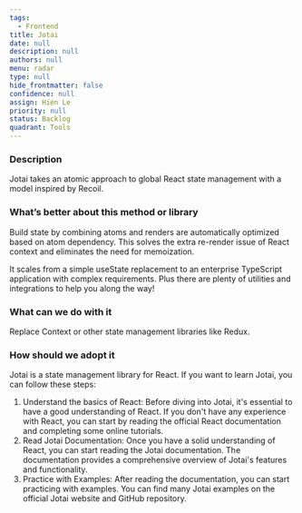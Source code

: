 ```yaml
---
tags: 
  - Frontend
title: Jotai
date: null
description: null
authors: null
menu: radar
type: null
hide_frontmatter: false
confidence: null
assign: Hien Le
priority: null
status: Backlog
quadrant: Tools
---
```


<!-- table_of_contents df7ca1cc-8ce8-47ec-afc5-911e821a5f75 -->

### Description
Jotai takes an atomic approach to global React state management with a model inspired by Recoil.

### What’s better about this method or library
Build state by combining atoms and renders are automatically optimized based on atom dependency. This solves the extra re-render issue of React context and eliminates the need for memoization.

It scales from a simple useState replacement to an enterprise TypeScript application with complex requirements. Plus there are plenty of utilities and integrations to help you along the way!

### What can we do with it
Replace Context or other state management libraries like Redux.

### How should we adopt it
Jotai is a state management library for React. If you want to learn Jotai, you can follow these steps:

1. Understand the basics of React: Before diving into Jotai, it's essential to have a good understanding of React. If you don't have any experience with React, you can start by reading the official React documentation and completing some online tutorials.
1. Read Jotai Documentation: Once you have a solid understanding of React, you can start reading the Jotai documentation. The documentation provides a comprehensive overview of Jotai's features and functionality.
1. Practice with Examples: After reading the documentation, you can start practicing with examples. You can find many Jotai examples on the official Jotai website and GitHub repository.

<!-- child_database bca5cd5c-347f-4990-8798-de5bb5a9a9fb -->
